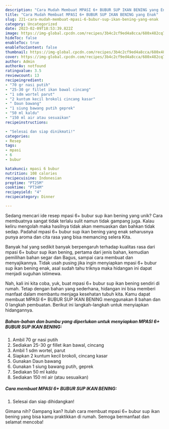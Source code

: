 ```yaml
---
description: "Cara Mudah Membuat MPASI 6+ BUBUR SUP IKAN BENING yang Enak"
title: "Cara Mudah Membuat MPASI 6+ BUBUR SUP IKAN BENING yang Enak"
slug: 221-cara-mudah-membuat-mpasi-6-bubur-sup-ikan-bening-yang-enak
category: Uncategorized
date: 2023-02-09T18:53:39.822Z
image: https://img-global.cpcdn.com/recipes/3b4c2cf9ed4a8cca/680x482cq70/mpasi-6-bubur-sup-ikan-bening-foto-resep-utama.jpg
hideToc: false
enableToc: true
enableTocContent: false
thumbnail: https://img-global.cpcdn.com/recipes/3b4c2cf9ed4a8cca/680x482cq70/mpasi-6-bubur-sup-ikan-bening-foto-resep-utama.jpg
cover: https://img-global.cpcdn.com/recipes/3b4c2cf9ed4a8cca/680x482cq70/mpasi-6-bubur-sup-ikan-bening-foto-resep-utama.jpg
author: Admin
authorAv: notfound
ratingvalue: 3.5
reviewcount: 13
recipeingredient:
- "70 gr nasi putih"
- "25-30 gr fillet ikan bawal cincang"
- "1 sdm wortel parut"
- "2 kuntum kecil brokoli cincang kasar"
- " Daun bawang"
- "1 siung bawang putih geprek"
- "50 ml kaldu"
- "150 ml air atau sesuaikan"
recipeinstructions:

- "Selesai dan siap dinikmati!"
categories:
- Resep
tags:
- mpasi
- 6
- bubur

katakunci: mpasi 6 bubur 
nutrition: 108 calories
recipecuisine: Indonesian
preptime: "PT25M"
cooktime: "PT34M"
recipeyield: "4"
recipecategory: Dinner

---
```





Sedang mencari ide resep mpasi 6+ bubur sup ikan bening yang unik? Cara membuatnya sangat tidak terlalu sulit namun tidak gampang juga. Kalau keliru mengolah maka hasilnya tidak akan memuaskan dan bahkan tidak sedap. Padahal mpasi 6+ bubur sup ikan bening yang enak seharusnya punya aroma dan cita rasa yang bisa memancing selera Kita.





Banyak hal yang sedikit banyak berpengaruh terhadap kualitas rasa dari mpasi 6+ bubur sup ikan bening, pertama dari jenis bahan, kemudian pemilihan bahan segar dan Bagus, sampai cara membuat dan menyajikannya. Tidak usah pusing jika ingin menyiapkan mpasi 6+ bubur sup ikan bening enak,      asal sudah tahu triknya maka hidangan ini dapat menjadi suguhan istimewa.





















Nah, kali ini kita coba, yuk, buat mpasi 6+ bubur sup ikan bening sendiri di rumah. Tetap dengan bahan yang sederhana, hidangan ini bisa memberi manfaat dalam membantu menjaga kesehatan tubuh kita. Kamu dapat membuat MPASI 6+ BUBUR SUP IKAN BENING menggunakan 8 bahan dan 0 langkah pembuatan. Berikut ini langkah-langkah untuk menyiapkan hidangannya.

<!--inarticleads1-->

##### Bahan-bahan dan bumbu yang diperlukan untuk menyiapkan MPASI 6+ BUBUR SUP IKAN BENING:

1. Ambil 70 gr nasi putih
1. Sediakan 25-30 gr fillet ikan bawal, cincang
1. Ambil 1 sdm wortel, parut
1. Siapkan 2 kuntum kecil brokoli, cincang kasar
1. Gunakan  Daun bawang
1. Gunakan 1 siung bawang putih, geprek
1. Sediakan 50 ml kaldu
1. Sediakan 150 ml air (atau sesuaikan)




<!--inarticleads2-->

##### Cara membuat MPASI 6+ BUBUR SUP IKAN BENING:


1. Selesai dan siap dihidangkan!



Gimana nih? Gampang kan? Itulah cara membuat mpasi 6+ bubur sup ikan bening yang bisa kamu praktikkan di rumah. Semoga bermanfaat dan selamat mencoba!
